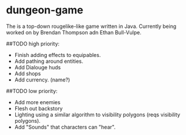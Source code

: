 # dungeon-game
The is a top-down rougelike-like game written in Java. Currently being worked on by Brendan Thompson adn Ethan  Bull-Vulpe.

##TODO high priority:
* Finish adding effects to equipables.
* Add pathing around entities.
* Add Dialouge huds
* Add shops
* Add currency. (name?)

##TODO low priority:
* Add more enemies
* Flesh out backstory
* Lighting using a similar algorithm to visibility polygons (reqs visibility polygons).
* Add "Sounds" that characters can "hear".

